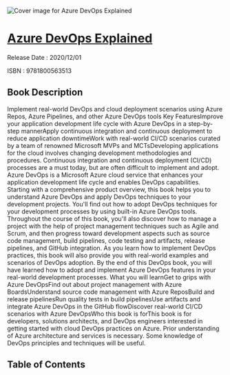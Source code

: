 ![Cover image for Azure DevOps Explained](https://imgdetail.ebookreading.net/cover/cover/202109/EB9781800563513.jpg)

[Azure DevOps Explained](https://ebookreading.net/view/book/Azure+DevOps+Explained-EB9781800563513_1.html "Azure DevOps Explained")
====================================================================================================================

Release Date : 2020/12/01

ISBN : 9781800563513

Book Description
-----------------

Implement real-world DevOps and cloud deployment scenarios using Azure Repos, Azure Pipelines, and other Azure DevOps tools
Key FeaturesImprove your application development life cycle with Azure DevOps in a step-by-step mannerApply continuous integration and continuous deployment to reduce application downtimeWork with real-world CI/CD scenarios curated by a team of renowned Microsoft MVPs and MCTsDeveloping applications for the cloud involves changing development methodologies and procedures. Continuous integration and continuous deployment (CI/CD) processes are a must today, but are often difficult to implement and adopt. Azure DevOps is a Microsoft Azure cloud service that enhances your application development life cycle and enables DevOps capabilities.
Starting with a comprehensive product overview, this book helps you to understand Azure DevOps and apply DevOps techniques to your development projects. You'll find out how to adopt DevOps techniques for your development processes by using built-in Azure DevOps tools. Throughout the course of this book, you'll also discover how to manage a project with the help of project management techniques such as Agile and Scrum, and then progress toward development aspects such as source code management, build pipelines, code testing and artifacts, release pipelines, and GitHub integration. As you learn how to implement DevOps practices, this book will also provide you with real-world examples and scenarios of DevOps adoption.
By the end of this DevOps book, you will have learned how to adopt and implement Azure DevOps features in your real-world development processes.
What you will learnGet to grips with Azure DevOpsFind out about project management with Azure BoardsUnderstand source code management with Azure ReposBuild and release pipelinesRun quality tests in build pipelinesUse artifacts and integrate Azure DevOps in the GitHub flowDiscover real-world CI/CD scenarios with Azure DevOpsWho this book is forThis book is for developers, solutions architects, and DevOps engineers interested in getting started with cloud DevOps practices on Azure. Prior understanding of Azure architecture and services is necessary. Some knowledge of DevOps principles and techniques will be useful.


Table of Contents
-----------------

